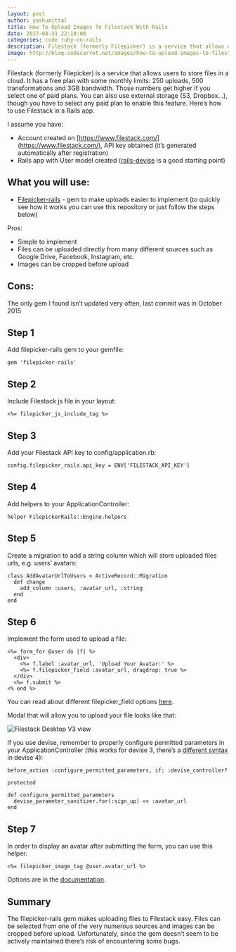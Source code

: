 ```yaml
---
layout: post
author: yashumittal
title: How To Upload Images To Filestack With Rails
date: 2017-08-31 22:18:00
categories: code ruby-on-rails
description: Filestack (formerly Filepicker) is a service that allows users to store files in a cloud. Here’s how to use Filestack in a Rails app.
image: http://blog.codecarrot.net/images/how-to-upload-images-to-filestack-with-rails.png
---
```


Filestack (formerly Filepicker) is a service that allows users to store files in a cloud. It has a free plan with some monthly limits: 250 uploads, 500 transformations and 3GB bandwidth. Those numbers get higher if you select one of paid plans. You can also use external storage (S3, Dropbox…), though you have to select any paid plan to enable this feature. Here’s how to use Filestack in a Rails app.

I assume you have:

* Account created on [https://www.filestack.com/](https://www.filestack.com/), API key obtained (it’s generated automatically after registration)
* Rails app with User model created ([rails-devise](https://github.com/RailsApps/rails-devise) is a good starting point)

## What you will use:

* [Filepicker-rails](https://github.com/Ink/filepicker-rails) - gem to make uploads easier to implement (to quickly see how it works you can use this repository or just follow the steps below)

Pros:

* Simple to implement
* Files can be uploaded directly from many different sources such as Google Drive, Facebook, Instagram, etc.
* Images can be cropped before upload

## Cons:

The only gem I found isn’t updated very often, last commit was in October 2015

## Step 1

Add filepicker-rails gem to your gemfile:

```
gem 'filepicker-rails'
```

## Step 2

Include Filestack js file in your layout:
```
<%= filepicker_js_include_tag %>
```

## Step 3

Add your Filestack API key to config/application.rb:

```
config.filepicker_rails.api_key = ENV['FILESTACK_API_KEY']
```

## Step 4

Add helpers to your ApplicationController:

```
helper FilepickerRails::Engine.helpers
```

## Step 5

Create a migration to add a string column which will store uploaded files urls, e.g. users’ avatars:

```
class AddAvatarUrlToUsers < ActiveRecord::Migration
  def change
    add_column :users, :avatar_url, :string
  end
end
```

## Step 6

Implement the form used to upload a file:

```
<%= form_for @user do |f| %>
  <div>
    <%= f.label :avatar_url, 'Upload Your Avatar:' %>
    <%= f.filepicker_field :avatar_url, dragdrop: true %>
  </div>
  <%= f.submit %>
<% end %>
```

You can read about different filepicker_field options [here](http://www.rubydoc.info/github/Ink/filepicker-rails/master/FilepickerRails/FormHelper).

Modal that will allow you to upload your file looks like that:

![Filestack Desktop V3 view](http://blog.codecarrot.net/images/filestack-desktop-initial-view.jpg)

If you use devise, remember to properly configure permitted parameters in your ApplicationController (this works for devise 3, there’s a [different syntax](https://github.com/plataformatec/devise#strong-parameters) in devise 4):

```
before_action :configure_permitted_parameters, if: :devise_controller?

protected

def configure_permitted_parameters
  devise_parameter_sanitizer.for(:sign_up) << :avatar_url
end
```

## Step 7

In order to display an avatar after submitting the form, you can use this helper:

```
<%= filepicker_image_tag @user.avatar_url %>
```

Options are in the [documentation](http://www.rubydoc.info/github/Ink/filepicker-rails/master/FilepickerRails/ApplicationHelper#filepicker_image_tag-instance_method).

## Summary

The filepicker-rails gem makes uploading files to Filestack easy. Files can be selected from one of the very numerous sources and images can be cropped before upload. Unfortunately, since the gem doesn’t seem to be actively maintained there’s risk of encountering some bugs.
